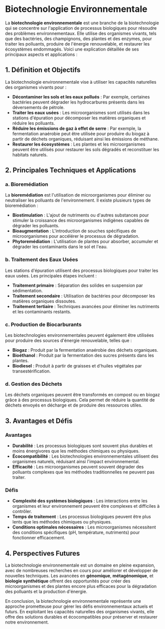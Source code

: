 # Biotechnologie Environnementale

La **biotechnologie environnementale** est une branche de la biotechnologie qui se concentre sur l'application de processus biologiques pour résoudre des problèmes environnementaux. Elle utilise des organismes vivants, tels que des bactéries, des champignons, des plantes et des enzymes, pour traiter les polluants, produire de l'énergie renouvelable, et restaurer les écosystèmes endommagés. Voici une explication détaillée de ses principaux aspects et applications :

## 1. Définition et Objectifs

La biotechnologie environnementale vise à utiliser les capacités naturelles des organismes vivants pour :

- **Décontaminer les sols et les eaux pollués** : Par exemple, certaines bactéries peuvent dégrader les hydrocarbures présents dans les déversements de pétrole.
- **Traiter les eaux usées** : Les microorganismes sont utilisés dans les stations d'épuration pour décomposer les matières organiques et réduire les polluants.
- **Réduire les émissions de gaz à effet de serre** : Par exemple, la fermentation anaérobie peut être utilisée pour produire du biogaz à partir de déchets organiques, réduisant ainsi les émissions de méthane.
- **Restaurer les écosystèmes** : Les plantes et les microorganismes peuvent être utilisés pour restaurer les sols dégradés et reconstituer les habitats naturels.

## 2. Principales Techniques et Applications

### a. Bioremédiation

La **bioremédiation** est l'utilisation de microorganismes pour éliminer ou neutraliser les polluants de l'environnement. Il existe plusieurs types de bioremédiation :

- **Biostimulation** : L'ajout de nutriments ou d'autres substances pour stimuler la croissance des microorganismes indigènes capables de dégrader les polluants.
- **Bioaugmentation** : L'introduction de souches spécifiques de microorganismes pour accélérer le processus de dégradation.
- **Phytoremédiation** : L'utilisation de plantes pour absorber, accumuler et dégrader les contaminants dans le sol et l'eau.

### b. Traitement des Eaux Usées

Les stations d'épuration utilisent des processus biologiques pour traiter les eaux usées. Les principales étapes incluent :

- **Traitement primaire** : Séparation des solides en suspension par sédimentation.
- **Traitement secondaire** : Utilisation de bactéries pour décomposer les matières organiques dissoutes.
- **Traitement tertiaire** : Techniques avancées pour éliminer les nutriments et les contaminants restants.

### c. Production de Biocarburants

Les biotechnologies environnementales peuvent également être utilisées pour produire des sources d'énergie renouvelable, telles que :

- **Biogaz** : Produit par la fermentation anaérobie des déchets organiques.
- **Bioéthanol** : Produit par la fermentation des sucres présents dans les plantes.
- **Biodiesel** : Produit à partir de graisses et d'huiles végétales par transestérification.

### d. Gestion des Déchets

Les déchets organiques peuvent être transformés en compost ou en biogaz grâce à des processus biologiques. Cela permet de réduire la quantité de déchets envoyés en décharge et de produire des ressources utiles.

## 3. Avantages et Défis

### Avantages

- **Durabilité** : Les processus biologiques sont souvent plus durables et moins énergivores que les méthodes chimiques ou physiques.
- **Écocompatibilité** : Les biotechnologies environnementales utilisent des organismes naturels, réduisant ainsi l'impact environnemental.
- **Efficacité** : Les microorganismes peuvent souvent dégrader des polluants complexes que les méthodes traditionnelles ne peuvent pas traiter.

### Défis

- **Complexité des systèmes biologiques** : Les interactions entre les organismes et leur environnement peuvent être complexes et difficiles à contrôler.
- **Temps de traitement** : Les processus biologiques peuvent être plus lents que les méthodes chimiques ou physiques.
- **Conditions optimales nécessaires** : Les microorganismes nécessitent des conditions spécifiques (pH, température, nutriments) pour fonctionner efficacement.

## 4. Perspectives Futures

La biotechnologie environnementale est un domaine en pleine expansion, avec de nombreuses recherches en cours pour améliorer et développer de nouvelles techniques. Les avancées en **génomique**, **métagénomique**, et **biologie synthétique** offrent des opportunités pour créer des microorganismes et des plantes encore plus efficaces pour la dégradation des polluants et la production d'énergie.

En conclusion, la biotechnologie environnementale représente une approche prometteuse pour gérer les défis environnementaux actuels et futurs. En exploitant les capacités naturelles des organismes vivants, elle offre des solutions durables et écocompatibles pour préserver et restaurer notre environnement.